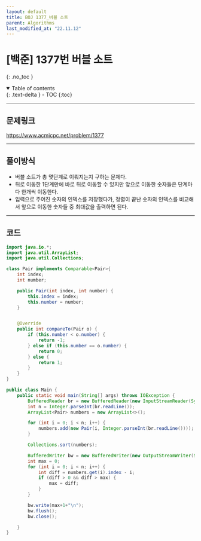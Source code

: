 ```yaml
---
layout: default
title: BOJ 1377_버블 소트
parent: Algorithms
last_modified_at: "22.11.12"
---
```


# [백준] 1377번 버블 소트
{: .no_toc }

<details open markdown="block">
  <summary>
    Table of contents
  </summary>
  {: .text-delta }
- TOC
{:toc}
</details>

---
## 문제링크
<a href="https://www.acmicpc.net/problem/1377">https://www.acmicpc.net/problem/1377
</a>

---
## 풀이방식
- 버블 소트가 총 몇단계로 이뤄지는지 구하는 문제다.
- 뒤로 이동한 1단계만에 바로 뒤로 이동할 수 있지만 앞으로 이동한 숫자들은 단계마다 한개씩 이동한다.
- 입력으로 주어진 숫자의 인덱스를 저장했다가, 정렬이 끝난 숫자의 인덱스를 비교해서 앞으로 이동한 숫자들 중 최대값을 출력하면 된다.

---

## 코드
```java
import java.io.*;
import java.util.ArrayList;
import java.util.Collections;

class Pair implements Comparable<Pair>{
    int index;
    int number;

    public Pair(int index, int number) {
        this.index = index;
        this.number = number;
    }


    @Override
    public int compareTo(Pair o) {
        if (this.number < o.number) {
            return -1;
        } else if (this.number == o.number) {
            return 0;
        } else {
            return 1;
        }
    }
}

public class Main {
    public static void main(String[] args) throws IOException {
        BufferedReader br = new BufferedReader(new InputStreamReader(System.in));
        int n = Integer.parseInt(br.readLine());
        ArrayList<Pair> numbers = new ArrayList<>();

        for (int i = 0; i < n; i++) {
            numbers.add(new Pair(i, Integer.parseInt(br.readLine())));
        }

        Collections.sort(numbers);

        BufferedWriter bw = new BufferedWriter(new OutputStreamWriter(System.out));
        int max = 0;
        for (int i = 0; i < n; i++) {
            int diff = numbers.get(i).index - i;
            if (diff > 0 && diff > max) {
                max = diff;
            }
        }

        bw.write(max+1+"\n");
        bw.flush();
        bw.close();

    }
}
```
